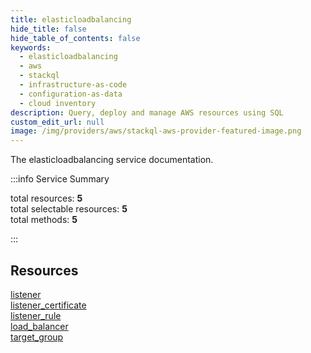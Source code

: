 ```yaml
---
title: elasticloadbalancing
hide_title: false
hide_table_of_contents: false
keywords:
  - elasticloadbalancing
  - aws
  - stackql
  - infrastructure-as-code
  - configuration-as-data
  - cloud inventory
description: Query, deploy and manage AWS resources using SQL
custom_edit_url: null
image: /img/providers/aws/stackql-aws-provider-featured-image.png
---
```


The elasticloadbalancing service documentation.

:::info Service Summary

<div class="row">
<div class="providerDocColumn">
<span>total resources:&nbsp;<b>5</b></span><br />
<span>total selectable resources:&nbsp;<b>5</b></span><br />
<span>total methods:&nbsp;<b>5</b></span><br />
</div>
</div>

:::

## Resources
<div class="row">
<div class="providerDocColumn">
<a href="/providers/aws/elasticloadbalancing/listener/">listener</a><br />
<a href="/providers/aws/elasticloadbalancing/listener_certificate/">listener_certificate</a><br />
<a href="/providers/aws/elasticloadbalancing/listener_rule/">listener_rule</a>
</div>
<div class="providerDocColumn">
<a href="/providers/aws/elasticloadbalancing/load_balancer/">load_balancer</a><br />
<a href="/providers/aws/elasticloadbalancing/target_group/">target_group</a>
</div>
</div>